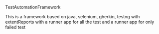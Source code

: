 TestAutomationFramework

This is a framework based on java, selenium, gherkin, testng with extentReports with a runner app for all the test and a runner app for only failed test
